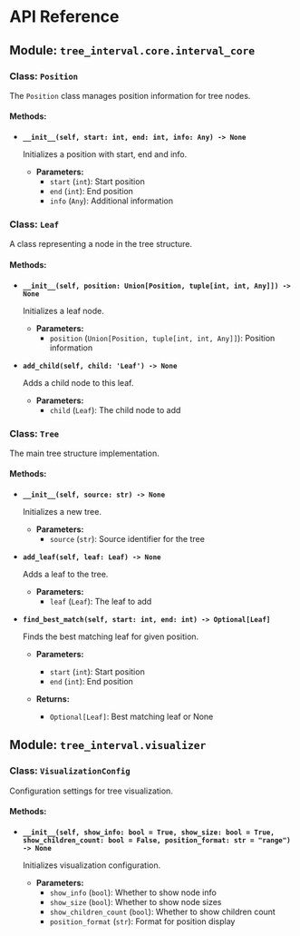 
# API Reference

## Module: `tree_interval.core.interval_core`

### Class: `Position`

The `Position` class manages position information for tree nodes.

#### Methods:

- **`__init__(self, start: int, end: int, info: Any) -> None`**
  
  Initializes a position with start, end and info.

  - **Parameters:**
    - `start` (`int`): Start position
    - `end` (`int`): End position
    - `info` (`Any`): Additional information
  
### Class: `Leaf`

A class representing a node in the tree structure.

#### Methods:

- **`__init__(self, position: Union[Position, tuple[int, int, Any]]) -> None`**
  
  Initializes a leaf node.

  - **Parameters:**
    - `position` (`Union[Position, tuple[int, int, Any]]`): Position information

- **`add_child(self, child: 'Leaf') -> None`**
  
  Adds a child node to this leaf.

  - **Parameters:**
    - `child` (`Leaf`): The child node to add

### Class: `Tree`

The main tree structure implementation.

#### Methods:

- **`__init__(self, source: str) -> None`**
  
  Initializes a new tree.

  - **Parameters:**
    - `source` (`str`): Source identifier for the tree

- **`add_leaf(self, leaf: Leaf) -> None`**
  
  Adds a leaf to the tree.

  - **Parameters:**
    - `leaf` (`Leaf`): The leaf to add

- **`find_best_match(self, start: int, end: int) -> Optional[Leaf]`**
  
  Finds the best matching leaf for given position.

  - **Parameters:**
    - `start` (`int`): Start position
    - `end` (`int`): End position
  
  - **Returns:**
    - `Optional[Leaf]`: Best matching leaf or None

## Module: `tree_interval.visualizer`

### Class: `VisualizationConfig`

Configuration settings for tree visualization.

#### Methods:

- **`__init__(self, show_info: bool = True, show_size: bool = True, show_children_count: bool = False, position_format: str = "range") -> None`**
  
  Initializes visualization configuration.

  - **Parameters:**
    - `show_info` (`bool`): Whether to show node info
    - `show_size` (`bool`): Whether to show node sizes
    - `show_children_count` (`bool`): Whether to show children count
    - `position_format` (`str`): Format for position display

